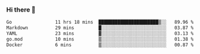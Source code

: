 ### Hi there 👋

<!--
**yeya24/yeya24** is a ✨ _special_ ✨ repository because its `README.md` (this file) appears on your GitHub profile.

Here are some ideas to get you started:

- 🔭 I’m currently working on ...
- 🌱 I’m currently learning ...
- 👯 I’m looking to collaborate on ...
- 🤔 I’m looking for help with ...
- 💬 Ask me about ...
- 📫 How to reach me: ...
- 😄 Pronouns: ...
- ⚡ Fun fact: ...
-->

<!--START_SECTION:waka-->

```txt
Go                11 hrs 18 mins  ██████████████████████▒░░   89.96 %
Markdown          29 mins         █░░░░░░░░░░░░░░░░░░░░░░░░   03.87 %
YAML              23 mins         ▓░░░░░░░░░░░░░░░░░░░░░░░░   03.13 %
go.mod            10 mins         ▒░░░░░░░░░░░░░░░░░░░░░░░░   01.38 %
Docker            6 mins          ▒░░░░░░░░░░░░░░░░░░░░░░░░   00.87 %
```

<!--END_SECTION:waka-->
